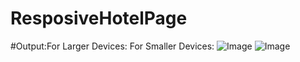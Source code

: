 # ResposiveHotelPage

#Output:For Larger Devices:                                                                  For Smaller Devices:
![Image](https://github.com/user-attachments/assets/e6b4c43c-a4e9-4714-bf8c-8a4f046fc91a)   ![Image](https://github.com/user-attachments/assets/65652be7-be3a-4915-93ee-fe0bdb58c08d)

